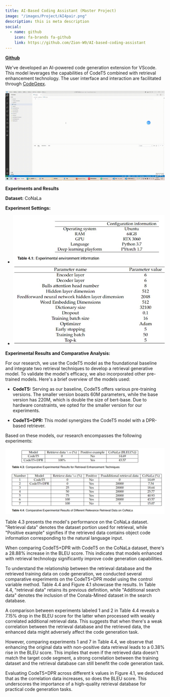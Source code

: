 ```yaml
---
title: AI-Based Coding Assistant (Master Project)
image: "/images/Project/AI4pair.png"
description: this is meta description
social:
  - name: github
    icon: fa-brands fa-github
    link: https://github.com/Zion-W9/AI-based-coding-assistant
---
```

**[Github](https://github.com/Zion-W9/AI-based-coding-assistant)**

We've developed an AI-powered code generation extension for VScode. This model leverages the capabilities of CodeT5 combined with retrieval enhancement technology. The user interface and interaction are facilitated through [CodeGeex](https://github.com/THUDM/CodeGeeX).

![Demo](https://github.com/Zion-W9/AI-based-coding-assistant/raw/main/20230416_234219.gif)

**Experiments and Results**

**Dataset:** CoNaLa

**Experiment Settings:**
- ![Environment Configuration](https://github.com/Zion-W9/AI-based-coding-assistant/raw/main/Experiment1.jpg)
- ![Model Hyperparameter Settings](https://github.com/Zion-W9/AI-based-coding-assistant/raw/main/Experiment2.jpg)

**Experimental Results and Comparative Analysis:**

For our research, we use the CodeT5 model as the foundational baseline and integrate two retrieval techniques to develop a retrieval generative model. To validate the model's efficacy, we also incorporated other pre-trained models. Here's a brief overview of the models used:

- **CodeT5:** Serving as our baseline, CodeT5 offers various pre-training versions. The smaller version boasts 60M parameters, while the base version has 220M, which is double the size of bert-base. Due to hardware constraints, we opted for the smaller version for our experiments.

- **CodeT5+DPR:** This model synergizes the CodeT5 model with a DPR-based retriever.

Based on these models, our research encompasses the following experiments:

![Results](https://github.com/Zion-W9/AI-based-coding-assistant/raw/main/Results.jpg)

Table 4.3 presents the model's performance on the CoNaLa dataset. "Retrieval data" denotes the dataset portion used for retrieval, while "Positive example" signifies if the retrieved data contains object code information corresponding to the natural language input.

When comparing CodeT5+DPR with CodeT5 on the CoNaLa dataset, there's a 28.88% increase in the BLEU score. This indicates that models enhanced with retrieval technology significantly improve code generation capabilities.

To understand the relationship between the retrieval database and the retrieved training data on code generation, we conducted several comparative experiments on the CodeT5+DPR model using the control variable method. Table 4.4 and Figure 4.1 showcase the results. In Table 4.4, "retrieval data" retains its previous definition, while "Additional search data" denotes the inclusion of the Conala-Mined dataset in the search database.

A comparison between experiments labeled 1 and 2 in Table 4.4 reveals a 7.15% drop in the BLEU score for the latter when processed with weakly correlated additional retrieval data. This suggests that when there's a weak correlation between the retrieval database and the retrieved data, the enhanced data might adversely affect the code generation task.

However, comparing experiments 1 and 7 in Table 4.4, we observe that enhancing the original data with non-positive data retrieval leads to a 0.38% rise in the BLEU score. This implies that even if the retrieved data doesn't match the target code segment, a strong correlation between the training dataset and the retrieval database can still benefit the code generation task.

Evaluating CodeT5+DPR across different k values in Figure 4.1, we deduced that as the correlation data increases, so does the BLEU score. This underscores the importance of a high-quality retrieval database for practical code generation tasks.
